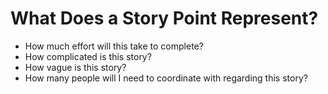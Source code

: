 # What Does a Story Point Represent?

* How much effort will this take to complete?
* How complicated is this story?
* How vague is this story?
* How many people will I need to coordinate with regarding this story?
